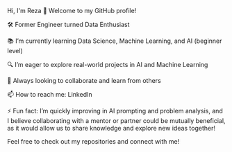 Hi, I'm Reza 👋
Welcome to my GitHub profile!

🛠️ Former Engineer turned Data Enthusiast

📚 I’m currently learning Data Science, Machine Learning, and AI (beginner level)

🔍 I’m eager to explore real-world projects in AI and Machine Learning

🌱 Always looking to collaborate and learn from others

📫 How to reach me: LinkedIn

⚡ Fun fact: I’m quickly improving in AI prompting and problem analysis, and I believe collaborating with a mentor or partner could be mutually beneficial, as it would allow us to share knowledge and explore new ideas together!

Feel free to check out my repositories and connect with me!

